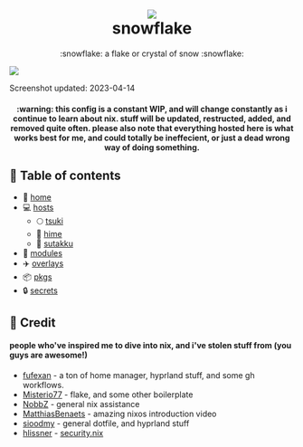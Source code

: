 <h1 align="center">
<img src="https://files.catbox.moe/i4twd5.png"></img> <br>
snowflake
</h1>
<p align="center">:snowflake: a flake or crystal of snow :snowflake:</p>
<img src="https://files.catbox.moe/tds7i3.png"></img>
<p>Screenshot updated: 2023-04-14</p>
<h4 align="center">:warning: this config is a constant WIP, 
and will change constantly as i continue to learn about nix. stuff will be updated, restructed, added, and removed quite often. please also note that everything hosted here is what works best for me, and could totally be ineffecient, or just a dead wrong way of doing something.</h4>

## :open_book: Table of contents

+ :house_with_garden: [home](home)
+ :computer: [hosts](hosts)
  - :full_moon: [tsuki](hosts/tsuki)
  - :princess: [hime](hosts/hime)
  - :white_flower: [sutakku](hosts/sutakku)
+ :electric_plug: [modules](modules)
+ :airplane: [overlays](overlays)
+ :package: [pkgs](pkgs)
+ :lock: [secrets](secrets)

## :busts_in_silhouette: Credit
#### people who've inspired me to dive into nix, and i've stolen stuff from (you guys are awesome!)
+ [fufexan](https://github.com/fufexan) - a ton of home manager, hyprland stuff, and some gh workflows.
+ [Misterio77](https://github.com/Misterio77) - flake, and some other boilerplate
+ [NobbZ](https://github.com/NobbZ) - general nix assistance
+ [MatthiasBenaets](https://github.com/MatthiasBenaets) - amazing nixos introduction video
+ [sioodmy](https://github.com/sioodmy) - general dotfile, and hyprland stuff
+ [hlissner](https://github.com/hlissner) - [security.nix](modules/services/security.nix)
